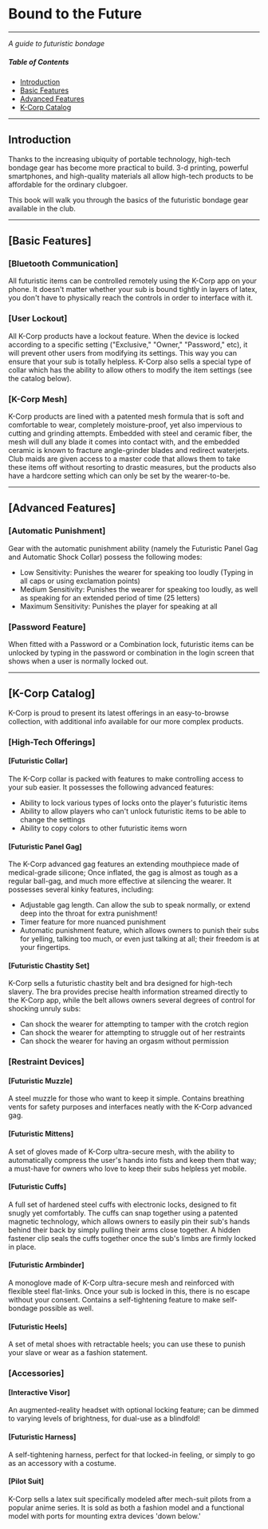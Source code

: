 # Bound to the Future

***

_A guide to futuristic bondage_

##### Table of Contents

* [Introduction](#introduction)
* [Basic Features](#Basic_Features)
* [Advanced Features](#Advanced_Features)
* [K-Corp Catalog](#K-Corp_Catalog)

***

## Introduction

Thanks to the increasing ubiquity of portable technology, high-tech bondage gear has become more practical to build. 3-d printing, powerful smartphones, and high-quality materials all allow high-tech products to be affordable for the ordinary clubgoer.

This book will walk you through the basics of the futuristic bondage gear available in the club.

***

## [Basic Features]

### [Bluetooth Communication]

All futuristic items can be controlled remotely using the K-Corp app on your phone. It doesn't matter whether your sub is bound tightly in layers of latex, you don't have to physically reach the controls in order to interface with it.

### [User Lockout]

All K-Corp products have a lockout feature. When the device is locked according to a specific setting ("Exclusive," "Owner," "Password," etc), it will prevent other users from modifying its settings. This way you can ensure that your sub is totally helpless. K-Corp also sells a special type of collar which has the ability to allow others to modify the item settings (see the catalog below).

### [K-Corp Mesh]

K-Corp products are lined with a patented mesh formula that is soft and comfortable to wear, completely moisture-proof, yet also impervious to cutting and grinding attempts. Embedded with steel and ceramic fiber, the mesh will dull any blade it comes into contact with, and the embedded ceramic is known to fracture angle-grinder blades and redirect waterjets. Club maids are given access to a master code that allows them to take these items off without resorting to drastic measures, but the products also have a hardcore setting which can only be set by the wearer-to-be.

***

## [Advanced Features]

### [Automatic Punishment]

Gear with the automatic punishment ability (namely the Futuristic Panel Gag and Automatic Shock Collar) possess the following modes:
* Low Sensitivity: Punishes the wearer for speaking too loudly (Typing in all caps or using exclamation points)
* Medium Sensitivity: Punishes the wearer for speaking too loudly, as well as speaking for an extended period of time (25 letters)
* Maximum Sensitivity: Punishes the player for speaking at all

### [Password Feature]

When fitted with a Password or a Combination lock, futuristic items can be unlocked by typing in the password or combination in the login screen that shows when a user is normally locked out.

***

## [K-Corp Catalog]

K-Corp is proud to present its latest offerings in an easy-to-browse collection, with additional info available for our more complex products.

### [High-Tech Offerings]

#### [Futuristic Collar]

The K-Corp collar is packed with features to make controlling access to your sub easier. It possesses the following advanced features:
* Ability to lock various types of locks onto the player's futuristic items
* Ability to allow players who can't unlock futuristic items to be able to change the settings
* Ability to copy colors to other futuristic items worn

#### [Futuristic Panel Gag]

The K-Corp advanced gag features an extending mouthpiece made of medical-grade silicone; Once inflated, the gag is almost as tough as a regular ball-gag, and much more effective at silencing the wearer. It possesses several kinky features, including:
* Adjustable gag length. Can allow the sub to speak normally, or extend deep into the throat for extra punishment!
* Timer feature for more nuanced punishment
* Automatic punishment feature, which allows owners to punish their subs for yelling, talking too much, or even just talking at all; their freedom is at your fingertips.

#### [Futuristic Chastity Set]

K-Corp sells a futuristic chastity belt and bra designed for high-tech slavery. The bra provides precise health information streamed directly to the K-Corp app, while the belt allows owners several degrees of control for shocking unruly subs:
* Can shock the wearer for attempting to tamper with the crotch region
* Can shock the wearer for attempting to struggle out of her restraints
* Can shock the wearer for having an orgasm without permission

### [Restraint Devices]

#### [Futuristic Muzzle]
A steel muzzle for those who want to keep it simple. Contains breathing vents for safety purposes and interfaces neatly with the K-Corp advanced gag.
#### [Futuristic Mittens]
A set of gloves made of K-Corp ultra-secure mesh, with the ability to automatically compress the user's hands into fists and keep them that way; a must-have for owners who love to keep their subs helpless yet mobile.
#### [Futuristic Cuffs]
A full set of hardened steel cuffs with electronic locks, designed to fit snugly yet comfortably. The cuffs can snap together using a patented magnetic technology, which allows owners to easily pin their sub's hands behind their back by simply pulling their arms close together. A hidden fastener clip seals the cuffs together once the sub's limbs are firmly locked in place.
#### [Futuristic Armbinder]
A monoglove made of K-Corp ultra-secure mesh and reinforced with flexible steel flat-links. Once your sub is locked in this, there is no escape without your consent. Contains a self-tightening feature to make self-bondage possible as well.
#### [Futuristic Heels]
A set of metal shoes with retractable heels; you can use these to punish your slave or wear as a fashion statement.

### [Accessories]

#### [Interactive Visor]
An augmented-reality headset with optional locking feature; can be dimmed to varying levels of brightness, for dual-use as a blindfold!

#### [Futuristic Harness]
A self-tightening harness, perfect for that locked-in feeling, or simply to go as an accessory with a costume.

#### [Pilot Suit]
K-Corp sells a latex suit specifically modeled after mech-suit pilots from a popular anime series. It is sold as both a fashion model and a functional model with ports for mounting extra devices 'down below.'